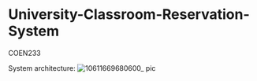 # University-Classroom-Reservation-System
COEN233

System architecture:
![10611669680600_ pic](https://user-images.githubusercontent.com/51266570/206337077-05e47697-4e4d-48ec-b1ab-265b695c3f12.jpg)
